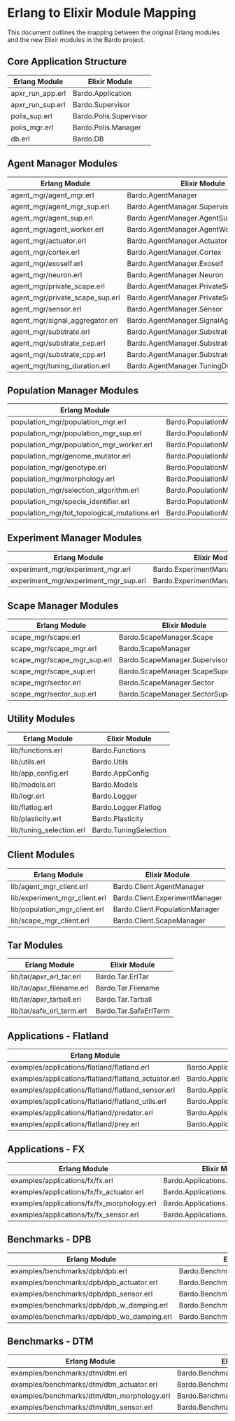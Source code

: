 # Erlang to Elixir Module Mapping

This document outlines the mapping between the original Erlang modules and the new Elixir modules in the Bardo project.

## Core Application Structure

| Erlang Module | Elixir Module |
|---------------|---------------|
| apxr_run_app.erl | Bardo.Application |
| apxr_run_sup.erl | Bardo.Supervisor |
| polis_sup.erl | Bardo.Polis.Supervisor |
| polis_mgr.erl | Bardo.Polis.Manager |
| db.erl | Bardo.DB |

## Agent Manager Modules

| Erlang Module | Elixir Module |
|---------------|---------------|
| agent_mgr/agent_mgr.erl | Bardo.AgentManager |
| agent_mgr/agent_mgr_sup.erl | Bardo.AgentManager.Supervisor |
| agent_mgr/agent_sup.erl | Bardo.AgentManager.AgentSupervisor |
| agent_mgr/agent_worker.erl | Bardo.AgentManager.AgentWorker |
| agent_mgr/actuator.erl | Bardo.AgentManager.Actuator |
| agent_mgr/cortex.erl | Bardo.AgentManager.Cortex |
| agent_mgr/exoself.erl | Bardo.AgentManager.Exoself |
| agent_mgr/neuron.erl | Bardo.AgentManager.Neuron |
| agent_mgr/private_scape.erl | Bardo.AgentManager.PrivateScape |
| agent_mgr/private_scape_sup.erl | Bardo.AgentManager.PrivateScapeSupervisor |
| agent_mgr/sensor.erl | Bardo.AgentManager.Sensor |
| agent_mgr/signal_aggregator.erl | Bardo.AgentManager.SignalAggregator |
| agent_mgr/substrate.erl | Bardo.AgentManager.Substrate |
| agent_mgr/substrate_cep.erl | Bardo.AgentManager.SubstrateCEP |
| agent_mgr/substrate_cpp.erl | Bardo.AgentManager.SubstrateCPP |
| agent_mgr/tuning_duration.erl | Bardo.AgentManager.TuningDuration |

## Population Manager Modules

| Erlang Module | Elixir Module |
|---------------|---------------|
| population_mgr/population_mgr.erl | Bardo.PopulationManager |
| population_mgr/population_mgr_sup.erl | Bardo.PopulationManager.Supervisor |
| population_mgr/population_mgr_worker.erl | Bardo.PopulationManager.Worker |
| population_mgr/genome_mutator.erl | Bardo.PopulationManager.GenomeMutator |
| population_mgr/genotype.erl | Bardo.PopulationManager.Genotype |
| population_mgr/morphology.erl | Bardo.PopulationManager.Morphology |
| population_mgr/selection_algorithm.erl | Bardo.PopulationManager.SelectionAlgorithm |
| population_mgr/specie_identifier.erl | Bardo.PopulationManager.SpecieIdentifier |
| population_mgr/tot_topological_mutations.erl | Bardo.PopulationManager.TotTopologicalMutations |

## Experiment Manager Modules

| Erlang Module | Elixir Module |
|---------------|---------------|
| experiment_mgr/experiment_mgr.erl | Bardo.ExperimentManager |
| experiment_mgr/experiment_mgr_sup.erl | Bardo.ExperimentManager.Supervisor |

## Scape Manager Modules

| Erlang Module | Elixir Module |
|---------------|---------------|
| scape_mgr/scape.erl | Bardo.ScapeManager.Scape |
| scape_mgr/scape_mgr.erl | Bardo.ScapeManager |
| scape_mgr/scape_mgr_sup.erl | Bardo.ScapeManager.Supervisor |
| scape_mgr/scape_sup.erl | Bardo.ScapeManager.ScapeSupervisor |
| scape_mgr/sector.erl | Bardo.ScapeManager.Sector |
| scape_mgr/sector_sup.erl | Bardo.ScapeManager.SectorSupervisor |

## Utility Modules

| Erlang Module | Elixir Module |
|---------------|---------------|
| lib/functions.erl | Bardo.Functions |
| lib/utils.erl | Bardo.Utils |
| lib/app_config.erl | Bardo.AppConfig |
| lib/models.erl | Bardo.Models |
| lib/logr.erl | Bardo.Logger |
| lib/flatlog.erl | Bardo.Logger.Flatlog |
| lib/plasticity.erl | Bardo.Plasticity |
| lib/tuning_selection.erl | Bardo.TuningSelection |

## Client Modules

| Erlang Module | Elixir Module |
|---------------|---------------|
| lib/agent_mgr_client.erl | Bardo.Client.AgentManager |
| lib/experiment_mgr_client.erl | Bardo.Client.ExperimentManager |
| lib/population_mgr_client.erl | Bardo.Client.PopulationManager |
| lib/scape_mgr_client.erl | Bardo.Client.ScapeManager |

## Tar Modules

| Erlang Module | Elixir Module |
|---------------|---------------|
| lib/tar/apxr_erl_tar.erl | Bardo.Tar.ErlTar |
| lib/tar/apxr_filename.erl | Bardo.Tar.Filename |
| lib/tar/apxr_tarball.erl | Bardo.Tar.Tarball |
| lib/tar/safe_erl_term.erl | Bardo.Tar.SafeErlTerm |

## Applications - Flatland

| Erlang Module | Elixir Module |
|---------------|---------------|
| examples/applications/flatland/flatland.erl | Bardo.Applications.Flatland.Flatland |
| examples/applications/flatland/flatland_actuator.erl | Bardo.Applications.Flatland.FlatlandActuator |
| examples/applications/flatland/flatland_sensor.erl | Bardo.Applications.Flatland.FlatlandSensor |
| examples/applications/flatland/flatland_utils.erl | Bardo.Applications.Flatland.FlatlandUtils |
| examples/applications/flatland/predator.erl | Bardo.Applications.Flatland.Predator |
| examples/applications/flatland/prey.erl | Bardo.Applications.Flatland.Prey |

## Applications - FX

| Erlang Module | Elixir Module |
|---------------|---------------|
| examples/applications/fx/fx.erl | Bardo.Applications.Fx.Fx |
| examples/applications/fx/fx_actuator.erl | Bardo.Applications.Fx.FxActuator |
| examples/applications/fx/fx_morphology.erl | Bardo.Applications.Fx.FxMorphology |
| examples/applications/fx/fx_sensor.erl | Bardo.Applications.Fx.FxSensor |

## Benchmarks - DPB

| Erlang Module | Elixir Module |
|---------------|---------------|
| examples/benchmarks/dpb/dpb.erl | Bardo.Benchmarks.Dpb.Dpb |
| examples/benchmarks/dpb/dpb_actuator.erl | Bardo.Benchmarks.Dpb.DpbActuator |
| examples/benchmarks/dpb/dpb_sensor.erl | Bardo.Benchmarks.Dpb.DpbSensor |
| examples/benchmarks/dpb/dpb_w_damping.erl | Bardo.Benchmarks.Dpb.DpbWDamping |
| examples/benchmarks/dpb/dpb_wo_damping.erl | Bardo.Benchmarks.Dpb.DpbWoDamping |

## Benchmarks - DTM

| Erlang Module | Elixir Module |
|---------------|---------------|
| examples/benchmarks/dtm/dtm.erl | Bardo.Benchmarks.Dtm.Dtm |
| examples/benchmarks/dtm/dtm_actuator.erl | Bardo.Benchmarks.Dtm.DtmActuator |
| examples/benchmarks/dtm/dtm_morphology.erl | Bardo.Benchmarks.Dtm.DtmMorphology |
| examples/benchmarks/dtm/dtm_sensor.erl | Bardo.Benchmarks.Dtm.DtmSensor |